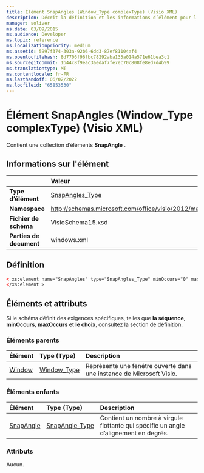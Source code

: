 ```yaml
---
title: Élément SnapAngles (Window_Type complexType) (Visio XML)
description: Décrit la définition et les informations d’élément pour l’élément SnapAngles (Window_Type complexType), qui contient une collection d’éléments SnapAngle.
manager: soliver
ms.date: 03/09/2015
ms.audience: Developer
ms.topic: reference
ms.localizationpriority: medium
ms.assetid: 5997f374-303a-92b6-6dd3-87ef81104af4
ms.openlocfilehash: 8d7706f96fbc78292aba135a014a571e61bea3c1
ms.sourcegitcommit: 1b44c8f9eac3aedaf7fe7ec70c808fe8ed7d4b99
ms.translationtype: MT
ms.contentlocale: fr-FR
ms.lasthandoff: 06/02/2022
ms.locfileid: "65853530"
---
```

# <a name="snapangles-element-window_type-complextype-visio-xml"></a>Élément SnapAngles (Window_Type complexType) (Visio XML)

Contient une collection d’éléments **SnapAngle** . 
  
## <a name="element-information"></a>Informations sur l'élément

||Valeur |
|:-----|:-----|
|**Type d’élément** <br/> |[SnapAngles_Type](snapangles_type-complextypevisio-xml.md) <br/> |
|**Namespace** <br/> |http://schemas.microsoft.com/office/visio/2012/main  <br/> |
|**Fichier de schéma** <br/> |VisioSchema15.xsd  <br/> |
|**Parties de document** <br/> |windows.xml  <br/> |
   
## <a name="definition"></a>Définition

```XML
< xs:element name="SnapAngles" type="SnapAngles_Type" minOccurs="0" maxOccurs="1" >
</xs:element >
```

## <a name="elements-and-attributes"></a>Éléments et attributs

Si le schéma définit des exigences spécifiques, telles que **la séquence**, **minOccurs**, **maxOccurs** et **le choix**, consultez la section de définition. 
  
### <a name="parent-elements"></a>Éléments parents

|**Élément**|**Type (Type)**|**Description**|
|:-----|:-----|:-----|
|[Window](window-element-windows_type-complextypevisio-xml.md) <br/> |[Window_Type](window_type-complextypevisio-xml.md) <br/> |Représente une fenêtre ouverte dans une instance de Microsoft Visio. |
   
### <a name="child-elements"></a>Éléments enfants

|**Élément**|**Type (Type)**|**Description**|
|:-----|:-----|:-----|
|[SnapAngle](snapangle-element-snapangles_type-complextypevisio-xml.md) <br/> |[SnapAngle_Type](snapangle_type-complextypevisio-xml.md) <br/> |Contient un nombre à virgule flottante qui spécifie un angle d’alignement en degrés. |
   
### <a name="attributes"></a>Attributs

Aucun.
  

